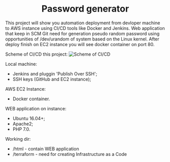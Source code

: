 # <div align="center">Password generator</div>

This project will show you automation deployment from devloper machine to AWS instance using CI/CD tools like Docker and Jenkins. Web application that keep in SCM Git need for generation pseudo random password using opportunities of /dev/urandom of system based on the Linux kernel. After deploy finish on EC2 instance you will see docker container on port 80.

Scheme of CI/CD this project:
![Scheme of CI/CD](https://github.com/OlesYudin/demo_ci-cd/blob/main/scheme.png "Scheme CI/CD")

Local machine:

- Jenkins and pluggin 'Publish Over SSH';
- SSH keys (GitHub and EC2 instance);

AWS EC2 Instance:

- Docker container.

WEB application on instance:

- Ubuntu 16.04+;
- Apache2;
- PHP 7.0.

Working dir:

- /html - contain WEB application
- /terraform - need for creating Infrastructure as a Code
